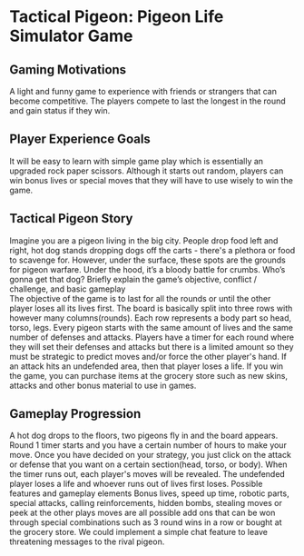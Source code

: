 # Tactical Pigeon: Pigeon Life Simulator Game

## Gaming Motivations  
A light and funny game to experience with friends or strangers that can become competitive. The players compete to last the longest in the round and gain status if they win.

## Player Experience Goals  
It will be easy to learn with simple game play which is essentially an upgraded rock paper scissors. Although it starts out random, players can win bonus lives or special moves that they will have to use wisely to win the game.

## Tactical Pigeon Story
Imagine you are a pigeon living in the big city. People drop food left and right, hot dog stands dropping dogs off the carts - there's a plethora or food to scavenge for. However, under the surface, these spots are the grounds for pigeon warfare. Under the hood, it’s a bloody battle for crumbs. Who’s gonna get that dog?
Briefly explain the game’s objective, conflict / challenge, and basic gameplay  
The objective of the game is to last for all the rounds or until the other player loses all its lives first. The board is basically split into three rows with however many columns(rounds). Each row represents a body part so head, torso, legs. Every pigeon starts with the same amount of lives and the same number of defenses and attacks. Players have a timer for each round where they will set their defenses and attacks but there is a limited amount so they must be strategic to predict moves and/or force the other player's hand. If an attack hits an undefended area, then that player loses a life. If you win the game, you can purchase items at the grocery store such as new skins, attacks and other bonus material to use in games.
## Gameplay Progression
A hot dog drops to the floors, two pigeons fly in and the board appears. Round 1 timer starts and you have a certain number of hours to make your move. Once you have decided on your strategy, you just click on the attack or defense that you want on a certain section(head, torso, or body).  When the timer runs out, each player's moves will be revealed. The undefended player loses a life and whoever  runs out of lives first loses.
Possible features and gameplay elements
Bonus lives, speed up time, robotic parts,  special attacks, calling reinforcements, hidden bombs, stealing moves or peek at the other plays moves are all possible add ons that can be won through special combinations such as 3 round wins in a row or bought at the grocery store. We could implement a simple chat feature to leave threatening messages to the rival pigeon.
